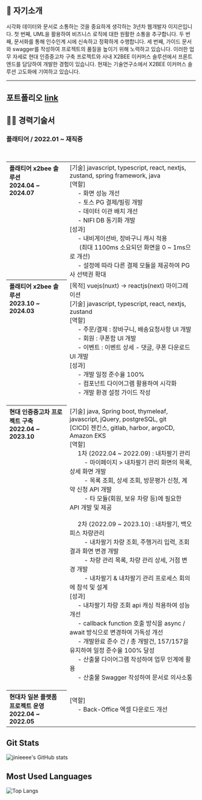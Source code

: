 ## 🚀 자기소개
시각화 데이터와 문서로 소통하는 것을 중요하게 생각하는 3년차 웹개발자 이지은입니다.
첫 번째, UML을 활용하여 비즈니스 로직에 대한 원활한 소통을 추구합니다.
두 번째, 문서화를 통해 인수인계 시에 신속하고 정확하게 수행합니다.
세 번째, 가이드 문서와 swagger를 작성하여 프로젝트의 품질을 높이기 위해 노력하고 있습니다.
이러한 업무 자세로 현대 인증중고차 구축 프로젝트와 사내 X2BEE 이커머스 솔루션에서 프론트 엔드를 담당하여 개발한 경험이 있습니다.
현재는 기술연구소에서 X2BEE 이커머스 솔루션 고도화에 기여하고 있습니다.
<hr />

## 포트폴리오 [link](./portfolio/README.md)

## 👩‍💻 경력기술서

### 플래티어 / 2022.01 ~ 재직중
<br>
<table>
<tr align="left">
<th valign="top">플래티어 x2bee 솔루션<br>2024.04 ~ 2024.07</th>
<td>
    [기술] javascript, typescript, react, nextjs, zustand, spring framework, java <br>
    [역할] <br>
&nbsp&nbsp&nbsp&nbsp - 화면 성능 개선 <br>
&nbsp&nbsp&nbsp&nbsp - 토스 PG 결제/빌링 개발 <br>
&nbsp&nbsp&nbsp&nbsp - 데이터 이관 배치 개선 <br>
&nbsp&nbsp&nbsp&nbsp - NIFI DB 동기화 개발 <br>
[성과] <br>
&nbsp&nbsp&nbsp&nbsp - 내비게이션바, 장바구니 캐시 적용 <br>
&nbsp&nbsp&nbsp&nbsp&nbsp (최대 1100ms 소요되던 화면을 0 ~ 1ms으로 개선) <br>
&nbsp&nbsp&nbsp&nbsp - 설정에 따라 다른 결제 모듈을 제공하여 PG사 선택권 확대
&nbsp <br>
</td>
</tr>
<tr align="left">
<th valign="top">플래티어 x2bee 솔루션<br>2023.10 ~ 2024.03</th>
<td valign="top">
   [목적] vuejs(nuxt) -> reactjs(next) 마이그레이션 <br>
   [기술] javascript, typescript, react, nextjs, zustand <br>
   [역할] <br>
&nbsp&nbsp&nbsp&nbsp - 주문/결제 : 장바구니, 배송요청사항 UI 개발 <br>
&nbsp&nbsp&nbsp&nbsp - 회원 : 쿠폰함 UI 개발 <br>
&nbsp&nbsp&nbsp&nbsp - 이벤트 : 이벤트 상세 - 댓글, 쿠폰 다운로드 UI 개발 <br>
   [성과] <br>
&nbsp&nbsp&nbsp&nbsp - 개발 일정 준수율 100%<br>
&nbsp&nbsp&nbsp&nbsp - 컴포넌트 다이어그램 활용하여 시각화 <br>
&nbsp&nbsp&nbsp&nbsp - 개발 환경 설정 가이드 작성<br>
&nbsp <br>
</td>
</tr>
<tr align="left">
<th valign="top">현대 인증중고차 프로젝트 구축<br>2022.04 ~ 2023.10</th>
<td>
   [기술] java, Spring boot, thymeleaf, javascript, jQuery, postgreSQL, git <br>
   [CICD] 젠킨스, gitlab, harbor, argoCD, Amazon EKS <br>
   [역할] <br>
&nbsp&nbsp&nbsp&nbsp 1차 (2022.04 ~ 2022.09) : 내차팔기 관리  <br>
&nbsp&nbsp&nbsp&nbsp&nbsp&nbsp&nbsp&nbsp - 마이페이지 > 내차팔기 관리 화면의 목록, 상세 화면 개발 <br>
&nbsp&nbsp&nbsp&nbsp&nbsp&nbsp&nbsp&nbsp - 목록 조회, 상세 조회, 방문평가 신청, 계약 신청 API 개발 <br>
&nbsp&nbsp&nbsp&nbsp&nbsp&nbsp&nbsp&nbsp - 타 모듈(회원, 보유 차량 등)에 필요한 API 개발 및 제공 <br>
<br>
&nbsp&nbsp&nbsp&nbsp 2차 (2022.09 ~ 2023.10) : 내차팔기, 백오피스 차량관리 <br>
&nbsp&nbsp&nbsp&nbsp&nbsp&nbsp&nbsp&nbsp - 내차팔기 차량 조회, 주행거리 입력, 조회 결과 화면 변경 개발 <br>
&nbsp&nbsp&nbsp&nbsp&nbsp&nbsp&nbsp&nbsp - 차량 관리 목록, 차량 관리 상세, 거점 변경 개발 <br>
&nbsp&nbsp&nbsp&nbsp&nbsp&nbsp&nbsp&nbsp - 내차팔기 & 내차팔기 관리 프로세스 회의에 참석 및 설계 <br>
   [성과] <br>
&nbsp&nbsp&nbsp&nbsp - 내차팔기 차량 조회 api 캐싱 적용하여 성능 개선 <br>
&nbsp&nbsp&nbsp&nbsp - callback function 호출 방식을 async / await 방식으로 변경하여 가독성 개선 <br>
&nbsp&nbsp&nbsp&nbsp - 개발완료 준수 건 / 총 개발건, 157/157을 유지하여 일정 준수율 100% 달성 <br>
&nbsp&nbsp&nbsp&nbsp - 산출물 다이어그램 작성하여 업무 인계에 활용 <br>
&nbsp&nbsp&nbsp&nbsp - 산출물 Swagger 작성하여 문서로 의사소통 <br>
&nbsp <br>
</td>
</tr>
<tr align="left">
<th>현대차 일본 플랫폼 프로젝트 운영<br>2022.04 ~ 2022.05</th>
<td>
   [역할] <br> 
&nbsp&nbsp&nbsp&nbsp - Back-Office 엑셀 다운로드 개선
&nbsp <br> &nbsp
</td>
</tr>
</table>

<!--
**jinieeee/jinieeee** is a ✨ _special_ ✨ repository because its `README.md` (this file) appears on your GitHub profile.

Here are some ideas to get you started:

- 🔭 I’m currently working on ...
- 🌱 I’m currently learning ...
- 👯 I’m looking to collaborate on ...
- 🤔 I’m looking for help with ...
- 💬 Ask me about ...
- 📫 How to reach me: ...
- 😄 Pronouns: ...
- ⚡ Fun fact: ...
-->
## Git Stats
![jinieeee's GitHub stats](https://github-readme-stats.vercel.app/api?username=jinieeee&show_icons=true&theme=radical)

## Most Used Languages
![Top Langs](https://github-readme-stats.vercel.app/api/top-langs/?username=jinieeee&layout=compact&theme=dracula)


